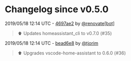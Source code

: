 # Changelog since v0.5.0

2019/05/18 12:14 UTC - [4697ae2](https://github.com/hassio-addons/addon-vscode/commit/4697ae2601b9bff0c4b3d0a261fa98781b0e90d0) by [@renovate[bot]](https://github.com/apps/renovate)
> :arrow_up: Updates homeassistant_cli to v0.7.0 (#35) 

2019/05/18 12:14 UTC - [bead6e8](https://github.com/hassio-addons/addon-vscode/commit/bead6e88fa31662a743b8f05dbb034b95baa3f25) by [@tjorim](https://github.com/tjorim)
> ⬆️ Upgrades vscode-home-assistant to 0.6.0 (#36) 

